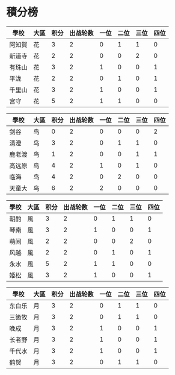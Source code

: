 # 積分榜


|學校|大區|积分|出战轮数|一位|二位|三位|四位|
|----|----|--|-|-|-|-|-|
|阿知賀|花|3|2|0|1|1|0|
|新道寺|花|2|2|0|0|2|0|
|有珠山|花|3|2|1|0|0|1|
|平泷|花|2|2|0|1|0|1|
|千里山|花|3|2|1|0|0|1|
|宫守|花|5|2|1|1|0|0|


|學校|大區|积分|出战轮数|一位|二位|三位|四位|
|----|----|--|-|-|-|-|-|
|剑谷|鸟|0|2|0|0|0|2|
|清澄|鸟|3|2|0|1|1|0|
|鹿老渡|鸟|1|2|0|0|1|1|
|高远原|鸟|4|2|1|0|1|0|
|临海|鸟|4|2|0|2|0|0|
|天童大|鸟|6|2|2|0|0|0|


|學校|大區|积分|出战轮数|一位|二位|三位|四位|
|----|----|--|-|-|-|-|-|
|朝酌|風|3|2|0|1|1|0|
|琴南|風|3|2|1|0|0|1|
|萌间|風|2|2|0|0|2|0|
|风越|風|2|2|0|1|0|1|
|永水|風|5|2|1|1|0|0|
|姬松|風|3|2|1|0|0|1|


|學校|大區|积分|出战轮数|一位|二位|三位|四位|
|----|----|-|-|-|--|-|-|
|东白乐|月|3|2|0|1|1|0|
|三箇牧|月|3|2|0|1|1|0|
|晚成|月|3|2|1|0|0|1|
|长者野|月|3|2|1|0|0|1|
|千代水|月|3|2|1|0|0|1|
|鹤贺|月|3|2|0|1|1|0|
